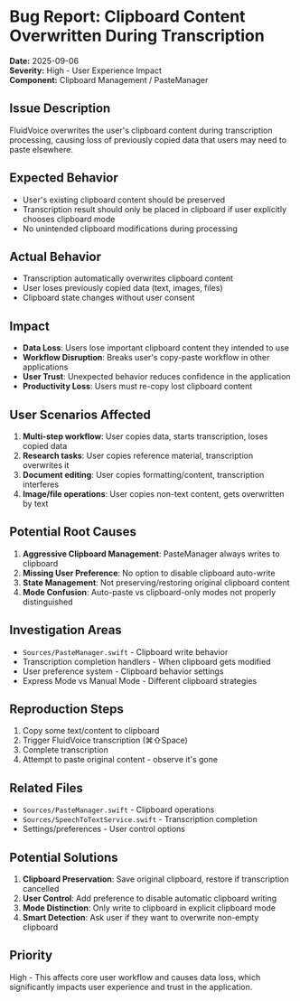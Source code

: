 # Bug Report: Clipboard Content Overwritten During Transcription

**Date:** 2025-09-06  
**Severity:** High - User Experience Impact  
**Component:** Clipboard Management / PasteManager  

## Issue Description

FluidVoice overwrites the user's clipboard content during transcription processing, causing loss of previously copied data that users may need to paste elsewhere.

## Expected Behavior

- User's existing clipboard content should be preserved
- Transcription result should only be placed in clipboard if user explicitly chooses clipboard mode
- No unintended clipboard modifications during processing

## Actual Behavior

- Transcription automatically overwrites clipboard content
- User loses previously copied data (text, images, files)
- Clipboard state changes without user consent

## Impact

- **Data Loss**: Users lose important clipboard content they intended to use
- **Workflow Disruption**: Breaks user's copy-paste workflow in other applications
- **User Trust**: Unexpected behavior reduces confidence in the application
- **Productivity Loss**: Users must re-copy lost clipboard content

## User Scenarios Affected

1. **Multi-step workflow**: User copies data, starts transcription, loses copied data
2. **Research tasks**: User copies reference material, transcription overwrites it
3. **Document editing**: User copies formatting/content, transcription interferes
4. **Image/file operations**: User copies non-text content, gets overwritten by text

## Potential Root Causes

1. **Aggressive Clipboard Management**: PasteManager always writes to clipboard
2. **Missing User Preference**: No option to disable clipboard auto-write  
3. **State Management**: Not preserving/restoring original clipboard content
4. **Mode Confusion**: Auto-paste vs clipboard-only modes not properly distinguished

## Investigation Areas

- `Sources/PasteManager.swift` - Clipboard write behavior
- Transcription completion handlers - When clipboard gets modified
- User preference system - Clipboard behavior settings
- Express Mode vs Manual Mode - Different clipboard strategies

## Reproduction Steps

1. Copy some text/content to clipboard
2. Trigger FluidVoice transcription (⌘⇧Space)  
3. Complete transcription
4. Attempt to paste original content - observe it's gone

## Related Files

- `Sources/PasteManager.swift` - Clipboard operations
- `Sources/SpeechToTextService.swift` - Transcription completion
- Settings/preferences - User control options

## Potential Solutions

1. **Clipboard Preservation**: Save original clipboard, restore if transcription cancelled
2. **User Control**: Add preference to disable automatic clipboard writing  
3. **Mode Distinction**: Only write to clipboard in explicit clipboard mode
4. **Smart Detection**: Ask user if they want to overwrite non-empty clipboard

## Priority

High - This affects core user workflow and causes data loss, which significantly impacts user experience and trust in the application.
